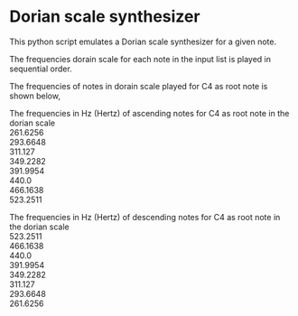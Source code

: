 # Dorian scale synthesizer

This python script emulates a Dorian scale synthesizer for a given note.

The frequencies dorain scale for each note in the input list is played in sequential order.

The frequencies of notes in dorain scale played for C4 as root note is shown below,

The frequencies in Hz (Hertz) of ascending notes for C4 as root note in the dorian scale\
261.6256\
293.6648\
311.127\
349.2282\
391.9954\
440.0\
466.1638\
523.2511

The frequencies in Hz (Hertz) of descending notes for C4 as root note in the dorian scale\
523.2511\
466.1638\
440.0\
391.9954\
349.2282\
311.127\
293.6648\
261.6256
